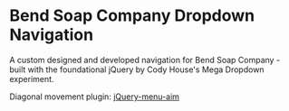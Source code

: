 Bend Soap Company Dropdown Navigation
=========

A custom designed and developed navigation for Bend Soap Company - built with the foundational jQuery by Cody House's Mega Dropdown experiment.

Diagonal movement plugin: [jQuery-menu-aim](https://github.com/kamens/jQuery-menu-aim)
